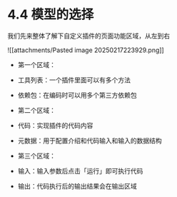 # 4.4 模型的选择


我们先来整体了解下自定义插件的页面功能区域，从左到右

![[attachments/Pasted image 20250217223929.png]]

- 第一个区域：
    

- 工具列表：一个插件里面可以有多个方法
    
- 依赖包：在编码时可以用多个第三方依赖包
    

- 第二个区域：
    

- 代码：实现插件的代码内容
    
- 元数据：用于配置介绍和代码输入和输入的数据结构
    

- 第三个区域：
    

- 输入：输入参数后点击「运行」即可执行代码
    
- 输出：代码执行后的输出结果会在输出区域
